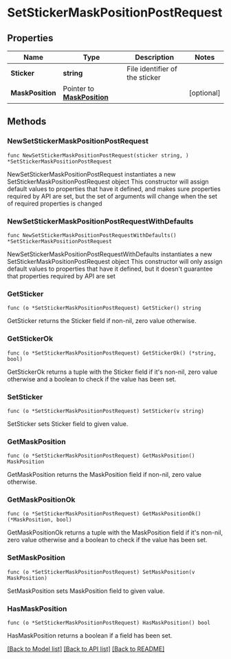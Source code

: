 # SetStickerMaskPositionPostRequest

## Properties

Name | Type | Description | Notes
------------ | ------------- | ------------- | -------------
**Sticker** | **string** | File identifier of the sticker | 
**MaskPosition** | Pointer to [**MaskPosition**](MaskPosition.md) |  | [optional] 

## Methods

### NewSetStickerMaskPositionPostRequest

`func NewSetStickerMaskPositionPostRequest(sticker string, ) *SetStickerMaskPositionPostRequest`

NewSetStickerMaskPositionPostRequest instantiates a new SetStickerMaskPositionPostRequest object
This constructor will assign default values to properties that have it defined,
and makes sure properties required by API are set, but the set of arguments
will change when the set of required properties is changed

### NewSetStickerMaskPositionPostRequestWithDefaults

`func NewSetStickerMaskPositionPostRequestWithDefaults() *SetStickerMaskPositionPostRequest`

NewSetStickerMaskPositionPostRequestWithDefaults instantiates a new SetStickerMaskPositionPostRequest object
This constructor will only assign default values to properties that have it defined,
but it doesn't guarantee that properties required by API are set

### GetSticker

`func (o *SetStickerMaskPositionPostRequest) GetSticker() string`

GetSticker returns the Sticker field if non-nil, zero value otherwise.

### GetStickerOk

`func (o *SetStickerMaskPositionPostRequest) GetStickerOk() (*string, bool)`

GetStickerOk returns a tuple with the Sticker field if it's non-nil, zero value otherwise
and a boolean to check if the value has been set.

### SetSticker

`func (o *SetStickerMaskPositionPostRequest) SetSticker(v string)`

SetSticker sets Sticker field to given value.


### GetMaskPosition

`func (o *SetStickerMaskPositionPostRequest) GetMaskPosition() MaskPosition`

GetMaskPosition returns the MaskPosition field if non-nil, zero value otherwise.

### GetMaskPositionOk

`func (o *SetStickerMaskPositionPostRequest) GetMaskPositionOk() (*MaskPosition, bool)`

GetMaskPositionOk returns a tuple with the MaskPosition field if it's non-nil, zero value otherwise
and a boolean to check if the value has been set.

### SetMaskPosition

`func (o *SetStickerMaskPositionPostRequest) SetMaskPosition(v MaskPosition)`

SetMaskPosition sets MaskPosition field to given value.

### HasMaskPosition

`func (o *SetStickerMaskPositionPostRequest) HasMaskPosition() bool`

HasMaskPosition returns a boolean if a field has been set.


[[Back to Model list]](../README.md#documentation-for-models) [[Back to API list]](../README.md#documentation-for-api-endpoints) [[Back to README]](../README.md)


